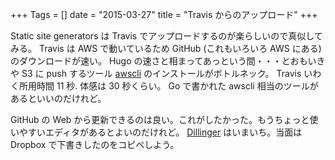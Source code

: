 +++
Tags = []
date = "2015-03-27"
title = "Travis からのアップロード"
+++

Static site generators は Travis でアップロードするのが楽らしいので真似してみる。
Travis は AWS で動いているため GitHub (これもいろいろ AWS にある)のダウンロードが速い。
Hugo の速さと相まってあっという間・・・とおもいきや
S3 に push するツール [awscli](http://aws.amazon.com/cli/) のインストールがボトルネック。
Travis いわく所用時間 11 秒. 体感は 30 秒くらい。
Go で書かれた awscli 相当のツールがあるといいのだけれど。

GitHub の Web から更新できるのは良い。これがしたかった。もうちょっと使いやすいエディタがあるとよいのだけれど。
[Dillinger](http://dillinger.io/) はいまいち。当面は Dropbox で下書きしたのをコピペしよう。
